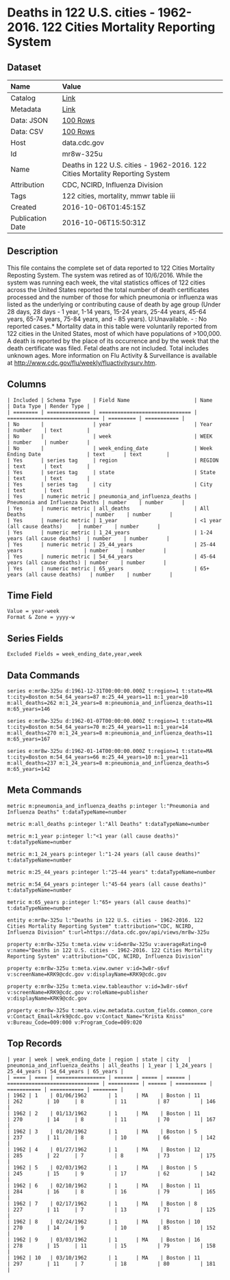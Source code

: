 # Deaths in 122 U.S. cities - 1962-2016. 122 Cities Mortality Reporting System

## Dataset

| Name | Value |
| :--- | :---- |
| Catalog | [Link](https://catalog.data.gov/dataset/deaths-in-122-u-s-cities-1962-2016-122-cities-mortality-reporting-system) |
| Metadata | [Link](https://data.cdc.gov/api/views/mr8w-325u) |
| Data: JSON | [100 Rows](https://data.cdc.gov/api/views/mr8w-325u/rows.json?max_rows=100) |
| Data: CSV | [100 Rows](https://data.cdc.gov/api/views/mr8w-325u/rows.csv?max_rows=100) |
| Host | data.cdc.gov |
| Id | mr8w-325u |
| Name | Deaths in 122 U.S. cities - 1962-2016. 122 Cities Mortality Reporting System |
| Attribution | CDC, NCIRD, Influenza Division |
| Tags | 122 cities, mortality, mmwr table iii |
| Created | 2016-10-06T01:45:15Z |
| Publication Date | 2016-10-06T15:50:31Z |

## Description

This file contains the complete set of data reported to 122 Cities Mortality Reposting System.  The system was retired as of 10/6/2016.  While the system was running each week, the vital statistics offices of 122 cities across the United States reported the total number of death certificates processed and the number of those for which pneumonia or influenza was listed as the underlying or contributing cause of death by age group (Under 28 days, 28 days - 1 year, 1-14 years, 15-24 years, 25-44 years, 45-64 years, 65-74 years, 75-84 years, and - 85 years).  U:Unavailable. - : No reported cases.* Mortality data in this table were voluntarily reported from 122 cities in the United States, most of which have populations of >100,000. A death is reported by the place of its occurrence and by the week that the death certificate was filed. Fetal deaths are not included.  Total includes unknown ages. 
More information on Flu Activity & Surveillance is available at http://www.cdc.gov/flu/weekly/fluactivitysurv.htm.

## Columns

```ls
| Included | Schema Type    | Field Name                     | Name                           | Data Type | Render Type |
| ======== | ============== | ============================== | ============================== | ========= | =========== |
| No       |                | year                           | Year                           | number    | text        |
| No       |                | week                           | WEEK                           | number    | number      |
| No       |                | week_ending_date               | Week Ending Date               | text      | text        |
| Yes      | series tag     | region                         | REGION                         | text      | text        |
| Yes      | series tag     | state                          | State                          | text      | text        |
| Yes      | series tag     | city                           | City                           | text      | text        |
| Yes      | numeric metric | pneumonia_and_influenza_deaths | Pneumonia and Influenza Deaths | number    | number      |
| Yes      | numeric metric | all_deaths                     | All Deaths                     | number    | number      |
| Yes      | numeric metric | 1_year                         | <1 year (all cause deaths)     | number    | number      |
| Yes      | numeric metric | 1_24_years                     | 1-24 years (all cause deaths)  | number    | number      |
| Yes      | numeric metric | 25_44_years                    | 25-44 years                    | number    | number      |
| Yes      | numeric metric | 54_64_years                    | 45-64 years (all cause deaths) | number    | number      |
| Yes      | numeric metric | 65_years                       | 65+ years (all cause deaths)   | number    | number      |
```

## Time Field

```ls
Value = year-week
Format & Zone = yyyy-w
```

## Series Fields

```ls
Excluded Fields = week_ending_date,year,week
```

## Data Commands

```ls
series e:mr8w-325u d:1961-12-31T00:00:00.000Z t:region=1 t:state=MA t:city=Boston m:54_64_years=87 m:25_44_years=11 m:1_year=10 m:all_deaths=262 m:1_24_years=8 m:pneumonia_and_influenza_deaths=11 m:65_years=146

series e:mr8w-325u d:1962-01-07T00:00:00.000Z t:region=1 t:state=MA t:city=Boston m:54_64_years=70 m:25_44_years=11 m:1_year=14 m:all_deaths=270 m:1_24_years=8 m:pneumonia_and_influenza_deaths=11 m:65_years=167

series e:mr8w-325u d:1962-01-14T00:00:00.000Z t:region=1 t:state=MA t:city=Boston m:54_64_years=66 m:25_44_years=10 m:1_year=11 m:all_deaths=237 m:1_24_years=8 m:pneumonia_and_influenza_deaths=5 m:65_years=142
```

## Meta Commands

```ls
metric m:pneumonia_and_influenza_deaths p:integer l:"Pneumonia and Influenza Deaths" t:dataTypeName=number

metric m:all_deaths p:integer l:"All Deaths" t:dataTypeName=number

metric m:1_year p:integer l:"<1 year (all cause deaths)" t:dataTypeName=number

metric m:1_24_years p:integer l:"1-24 years (all cause deaths)" t:dataTypeName=number

metric m:25_44_years p:integer l:"25-44 years" t:dataTypeName=number

metric m:54_64_years p:integer l:"45-64 years (all cause deaths)" t:dataTypeName=number

metric m:65_years p:integer l:"65+ years (all cause deaths)" t:dataTypeName=number

entity e:mr8w-325u l:"Deaths in 122 U.S. cities - 1962-2016. 122 Cities Mortality Reporting System" t:attribution="CDC, NCIRD, Influenza Division" t:url=https://data.cdc.gov/api/views/mr8w-325u

property e:mr8w-325u t:meta.view v:id=mr8w-325u v:averageRating=0 v:name="Deaths in 122 U.S. cities - 1962-2016. 122 Cities Mortality Reporting System" v:attribution="CDC, NCIRD, Influenza Division"

property e:mr8w-325u t:meta.view.owner v:id=3w8r-s6vf v:screenName=KRK9@cdc.gov v:displayName=KRK9@cdc.gov

property e:mr8w-325u t:meta.view.tableauthor v:id=3w8r-s6vf v:screenName=KRK9@cdc.gov v:roleName=publisher v:displayName=KRK9@cdc.gov

property e:mr8w-325u t:meta.view.metadata.custom_fields.common_core v:Contact_Email=krk9@cdc.gov v:Contact_Name="Krista Kniss" v:Bureau_Code=009:000 v:Program_Code=009:020
```

## Top Records

```ls
| year | week | week_ending_date | region | state | city   | pneumonia_and_influenza_deaths | all_deaths | 1_year | 1_24_years | 25_44_years | 54_64_years | 65_years | 
| ==== | ==== | ================ | ====== | ===== | ====== | ============================== | ========== | ====== | ========== | =========== | =========== | ======== | 
| 1962 | 1    | 01/06/1962       | 1      | MA    | Boston | 11                             | 262        | 10     | 8          | 11          | 87          | 146      | 
| 1962 | 2    | 01/13/1962       | 1      | MA    | Boston | 11                             | 270        | 14     | 8          | 11          | 70          | 167      | 
| 1962 | 3    | 01/20/1962       | 1      | MA    | Boston | 5                              | 237        | 11     | 8          | 10          | 66          | 142      | 
| 1962 | 4    | 01/27/1962       | 1      | MA    | Boston | 12                             | 285        | 22     | 7          | 8           | 73          | 175      | 
| 1962 | 5    | 02/03/1962       | 1      | MA    | Boston | 5                              | 245        | 15     | 9          | 17          | 62          | 142      | 
| 1962 | 6    | 02/10/1962       | 1      | MA    | Boston | 11                             | 284        | 16     | 8          | 16          | 79          | 165      | 
| 1962 | 7    | 02/17/1962       | 1      | MA    | Boston | 8                              | 227        | 11     | 7          | 13          | 71          | 125      | 
| 1962 | 8    | 02/24/1962       | 1      | MA    | Boston | 10                             | 270        | 14     | 9          | 10          | 85          | 152      | 
| 1962 | 9    | 03/03/1962       | 1      | MA    | Boston | 16                             | 278        | 15     | 11         | 15          | 79          | 158      | 
| 1962 | 10   | 03/10/1962       | 1      | MA    | Boston | 11                             | 297        | 11     | 7          | 18          | 80          | 181      | 
```